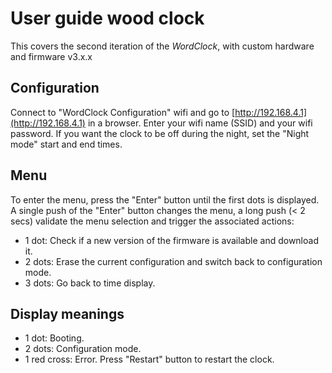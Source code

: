 # User guide wood clock
This covers the second iteration of the *WordClock*, with custom hardware and firmware v3.x.x

## Configuration
Connect to "WordClock Configuration" wifi and go to [http://192.168.4.1](http://192.168.4.1) in a browser. Enter your wifi name (SSID) and your wifi password.
If you want the clock to be off during the night, set the "Night mode" start and end times.

## Menu
To enter the menu, press the "Enter" button until the first dots is displayed. A single push of the "Enter" button changes the menu, a long push (< 2 secs) validate the menu selection and trigger the associated actions:
 * 1 dot: Check if a new version of the firmware is available and download it.
 * 2 dots: Erase the current configuration and switch back to configuration mode.
 * 3 dots: Go back to time display.

## Display meanings
 * 1 dot: Booting.
 * 2 dots: Configuration mode.
 * 1 red cross: Error. Press "Restart" button to restart the clock.